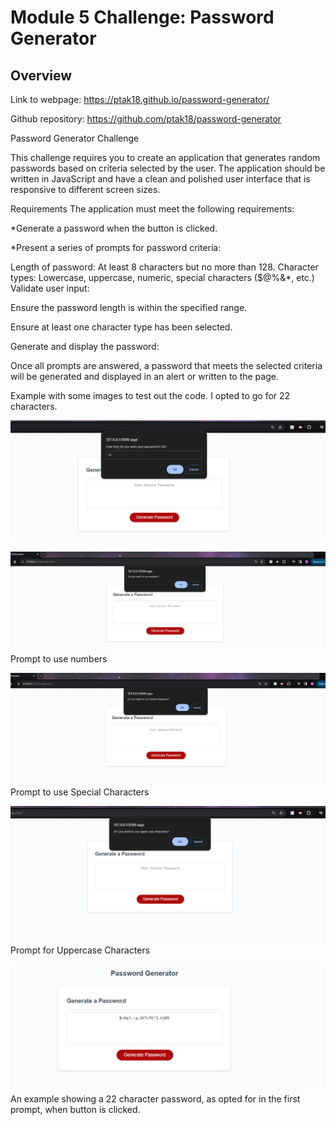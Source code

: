 # Module 5 Challenge: Password Generator

## Overview

Link to webpage: https://ptak18.github.io/password-generator/

Github repository: https://github.com/ptak18/password-generator

Password Generator Challenge

This challenge requires you to create an application that generates random passwords based on criteria selected by the user. The application should be written in JavaScript and have a clean and polished user interface that is responsive to different screen sizes.

Requirements
The application must meet the following requirements:

*Generate a password when the button is clicked.

*Present a series of prompts for password criteria:

Length of password: At least 8 characters but no more than 128.
Character types: Lowercase, uppercase, numeric, special characters ($@%&*, etc.)
Validate user input:

Ensure the password length is within the specified range.

Ensure at least one character type has been selected.

Generate and display the password:

Once all prompts are answered, a password that meets the selected criteria will be generated and displayed in an alert or written to the page.


Example with some images to test out the code. I opted to go for 22 characters.


![screenshot](pg-1.1.png)



![screenshot](pg-2.png) Prompt to use numbers



![screenshot](./pg-3.png) Prompt to use Special Characters



![screenshot](./pg-4.png) Prompt for Uppercase Characters



![screenshot](pg-5.png) An example showing a 22 character password, as opted for in the first prompt, when button is clicked.   